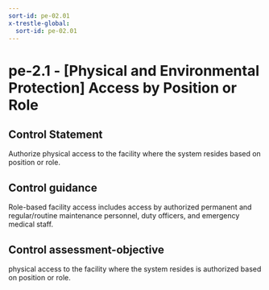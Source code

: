 ```yaml
---
sort-id: pe-02.01
x-trestle-global:
  sort-id: pe-02.01
---
```


# pe-2.1 - \[Physical and Environmental Protection\] Access by Position or Role

## Control Statement

Authorize physical access to the facility where the system resides based on position or role.

## Control guidance

Role-based facility access includes access by authorized permanent and regular/routine maintenance personnel, duty officers, and emergency medical staff.

## Control assessment-objective

physical access to the facility where the system resides is authorized based on position or role.
